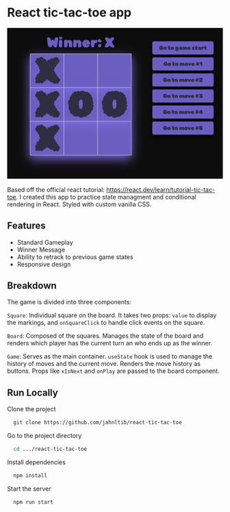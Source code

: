 
# React tic-tac-toe app

![Screenshot of React Tic Tac Toe App](screenshot.png)

Based off the official react tutorial: https://react.dev/learn/tutorial-tic-tac-toe. I created this app to practice state managment and conditional rendering in React. Styled with custom vanilla CSS.


## Features

- Standard Gameplay
- Winner Message
- Ability to retrack to previous game states
- Responsive design


## Breakdown

The game is divided into three components:

`Square`: Individual square on the board. It takes two props: `value` to display the markings, and `onSquareClick` to handle click events on the square.

`Board`: Composed of the squares. Manages the state of the board and renders which player has the current turn an who ends up as the winner.

`Game`: Serves as the main container. `useState` hook is used to manage the history of moves and the current move. Renders the move history as buttons. Props like `xIsNext` and `onPlay` are passed to the board component.

## Run Locally

Clone the project

```bash
  git clone https://github.com/jahnltib/react-tic-tac-toe
```

Go to the project directory

```bash
  cd .../react-tic-tac-toe
```

Install dependencies

```bash
  npm install
```

Start the server

```bash
  npm run start
```
